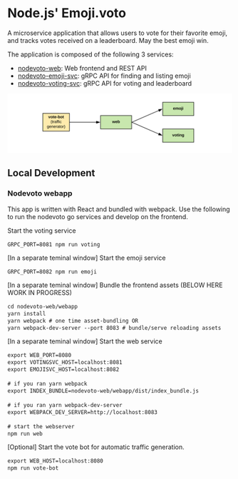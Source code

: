 # Node.js' Emoji.voto

A microservice application that allows users to vote for their favorite emoji,
and tracks votes received on a leaderboard. May the best emoji win.

The application is composed of the following 3 services:

* [nodevoto-web](services/nodevoto-web/): Web frontend and REST API
* [nodevoto-emoji-svc](services/nodevoto-emoji/): gRPC API for finding and listing emoji
* [nodevoto-voting-svc](services/nodevoto-voting/): gRPC API for voting and leaderboard

![Nodevoto Topology](assets/emojivoto-topology.png "Emojivoto Topology")

## Local Development

### Nodevoto webapp

This app is written with React and bundled with webpack.
Use the following to run the nodevoto go services and develop on the frontend.

Start the voting service
```
GRPC_PORT=8081 npm run voting
```

[In a separate teminal window] Start the emoji service
```
GRPC_PORT=8082 npm run emoji
```

[In a separate teminal window] Bundle the frontend assets (BELOW HERE WORK IN PROGRESS)
```
cd nodevoto-web/webapp
yarn install
yarn webpack # one time asset-bundling OR
yarn webpack-dev-server --port 8083 # bundle/serve reloading assets
```

[In a separate teminal window] Start the web service
```
export WEB_PORT=8080
export VOTINGSVC_HOST=localhost:8081
export EMOJISVC_HOST=localhost:8082

# if you ran yarn webpack
export INDEX_BUNDLE=nodevoto-web/webapp/dist/index_bundle.js

# if you ran yarn webpack-dev-server
export WEBPACK_DEV_SERVER=http://localhost:8083

# start the webserver
npm run web
```

[Optional] Start the vote bot for automatic traffic generation.
```
export WEB_HOST=localhost:8080
npm run vote-bot
```
